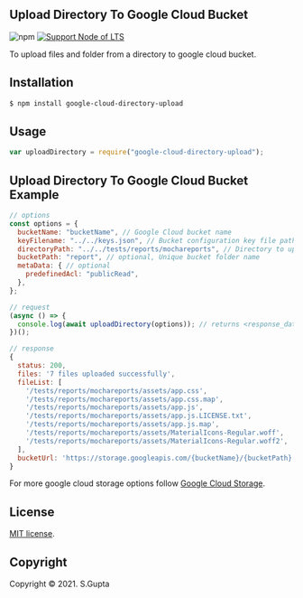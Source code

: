 ## Upload Directory To Google Cloud Bucket

![npm](https://img.shields.io/npm/v/google-cloud-directory-upload) [![Support Node of LTS](https://img.shields.io/badge/node-latest-brightgreen.svg)](https://nodejs.org/)

To upload files and folder from a directory to google cloud bucket.

## Installation

```bash
$ npm install google-cloud-directory-upload
```

## Usage

```javascript
var uploadDirectory = require("google-cloud-directory-upload");
```

## Upload Directory To Google Cloud Bucket Example

```javascript
// options
const options = {
  bucketName: "bucketName", // Google Cloud bucket name
  keyFilename: "../../keys.json", // Bucket configuration key file path
  directoryPath: "../../tests/reports/mochareports", // Directory to upload
  bucketPath: "report", // optional, Unique bucket folder name
  metaData: { // optional
    predefinedAcl: "publicRead",
  },
};

// request
(async () => {
  console.log(await uploadDirectory(options)); // returns <response_data>
})();

// response
{
  status: 200,
  files: '7 files uploaded successfully',
  fileList: [
    '/tests/reports/mochareports/assets/app.css',
    '/tests/reports/mochareports/assets/app.css.map',
    '/tests/reports/mochareports/assets/app.js',
    '/tests/reports/mochareports/assets/app.js.LICENSE.txt',
    '/tests/reports/mochareports/assets/app.js.map',
    '/tests/reports/mochareports/assets/MaterialIcons-Regular.woff',
    '/tests/reports/mochareports/assets/MaterialIcons-Regular.woff2',
  ],
  bucketUrl: 'https://storage.googleapis.com/{bucketName}/{bucketPath}'
}
```

For more google cloud storage options follow [Google Cloud Storage][google-storage].

## License

[MIT license](http://opensource.org/licenses/MIT).

## Copyright

Copyright &copy; 2021. S.Gupta

[google-storage]: https://www.npmjs.com/package/@google-cloud/storage
